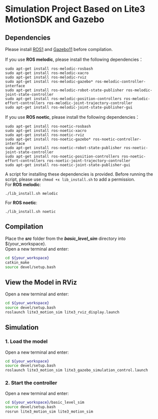 # Simulation Project Based on **Lite3 MotionSDK** and **Gazebo**

## Dependencies
Please install [ROS1](https://www.ros.org/blog/getting-started/#) and [Gazebo11](https://gazebosim.org/docs) before compilation.

If you use **ROS melodic**, please install the following dependencies：
```
sudo apt-get install ros-melodic-rosbash
sudo apt-get install ros-melodic-xacro
sudo apt-get install ros-melodic-rviz
sudo apt-get install ros-melodic-gazebo* ros-melodic-controller-interface 
sudo apt-get install ros-melodic-robot-state-publisher ros-melodic-joint-state-controller 
sudo apt-get install ros-melodic-position-controllers ros-melodic-effort-controllers ros-melodic-joint-trajectory-controller
sudo apt-get install ros-melodic-joint-state-publisher-gui
```

If you use **ROS noetic**, please install the following dependencies：
```
sudo apt-get install ros-noetic-rosbash
sudo apt-get install ros-noetic-xacro
sudo apt-get install ros-noetic-rviz
sudo apt-get install ros-noetic-gazebo* ros-noetic-controller-interface
sudo apt-get install ros-noetic-robot-state-publisher ros-noetic-joint-state-controller 
sudo apt-get install ros-noetic-position-controllers ros-noetic-effort-controllers ros-noetic-joint-trajectory-controller
sudo apt-get install ros-noetic-joint-state-publisher-gui
```  

A script for installing these dependencies is provided. Before running the script, please use `chmod +x lib_install.sh` to add a permission.  
For **ROS melodic**:
```
./lib_install.sh melodic
```

For **ROS noetic**:
```
./lib_install.sh noetic
```

## Compilation
Place the ***src*** folder from the ***basic_level_sim*** directory into ${your_workspace}.  
Open a new terminal and enter:
```bash
cd ${your_workspace}
catkin_make
source devel/setup.bash
```

## View the Model in RViz
Open a new terminal and enter:
```bash
cd ${your_workspace}
source devel/setup.bash
roslaunch lite3_motion_sim lite3_rviz_display.launch
```

## Simulation
### 1. Load the model
Open a new terminal and enter:
```bash
cd ${your_workspace}
source devel/setup.bash
roslaunch lite3_motion_sim lite3_gazebo_simulation_control.launch
```

### 2. Start the controller
Open a new terminal and enter:
```bash
cd ${your_workspace}/basic_level_sim
source devel/setup.bash
rosrun lite3_motion_sim lite3_motion_sim
```